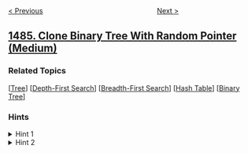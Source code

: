 <!--|This file generated by command(leetcode description); DO NOT EDIT.    |-->
<!--+----------------------------------------------------------------------+-->
<!--|@author    openset <openset.wang@gmail.com>                           |-->
<!--|@link      https://github.com/openset                                 |-->
<!--|@home      https://github.com/openset/leetcode                        |-->
<!--+----------------------------------------------------------------------+-->

[< Previous](../group-sold-products-by-the-date "Group Sold Products By The Date")
　　　　　　　　　　　　　　　　
[Next >](../xor-operation-in-an-array "XOR Operation in an Array")

## [1485. Clone Binary Tree With Random Pointer (Medium)](https://leetcode.com/problems/clone-binary-tree-with-random-pointer "克隆含随机指针的二叉树")



### Related Topics
  [[Tree](../../tag/tree/README.md)]
  [[Depth-First Search](../../tag/depth-first-search/README.md)]
  [[Breadth-First Search](../../tag/breadth-first-search/README.md)]
  [[Hash Table](../../tag/hash-table/README.md)]
  [[Binary Tree](../../tag/binary-tree/README.md)]

### Hints
<details>
<summary>Hint 1</summary>
Create an equivalent node for each node in the original tree.
</details>

<details>
<summary>Hint 2</summary>
Start traversing the original tree and connect the left, right and random pointers in the cloned tree the same way as the original tree.
</details>
